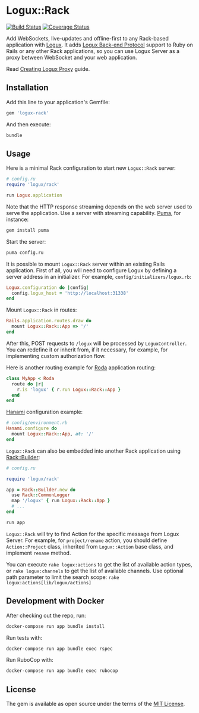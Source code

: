 # Logux::Rack

[![Build Status](https://travis-ci.org/logux/logux-rack.svg?branch=master)](https://travis-ci.org/logux/logux-rack) [![Coverage Status](https://coveralls.io/repos/github/logux/logux-rack/badge.svg?branch=master)](https://coveralls.io/github/logux/logux-rack?branch=master)

Add WebSockets, live-updates and offline-first to any Rack-based application with [Logux](https://github.com/logux/logux/). It adds [Logux Back-end Protocol](https://github.com/logux/logux/blob/master/backend-protocol/spec.md) support to Ruby on Rails or any other Rack applications, so you can use Logux Server as a proxy between WebSocket and your web application.

Read [Creating Logux Proxy](https://github.com/logux/logux/blob/master/2-starting/2-creating-proxy.md) guide.

## Installation

Add this line to your application's Gemfile:

```ruby
gem 'logux-rack'
```

And then execute:

```bash
bundle
```

## Usage

Here is a minimal Rack configuration to start new `Logux::Rack` server:

```ruby
# config.ru
require 'logux/rack'

run Logux.application
```

Note that the HTTP response streaming depends on the web server used to serve the application. Use a server with streaming capability. [Puma](https://puma.io/), for instance:

```bash
gem install puma
```

Start the server:

```bash
puma config.ru
```

It is possible to mount `Logux::Rack` server within an existing Rails application. First of all, you will need to configure Logux by defining a server address in an initializer. For example, `config/initializers/logux.rb`:

```ruby
Logux.configuration do |config|
  config.logux_host = 'http://localhost:31338'
end
```

Mount `Logux::Rack` in routes:

```ruby
Rails.application.routes.draw do
  mount Logux::Rack::App => '/'
end
```

After this, POST requests to `/logux` will be processed by `LoguxController`. You can redefine it or inherit from, if it necessary, for example, for implementing custom authorization flow.

Here is another routing example for [Roda](https://github.com/jeremyevans/roda) application routing:

```ruby
class MyApp < Roda
  route do |r|
    r.is 'logux' { r.run Logux::Rack::App }
  end
end
```

[Hanami](https://hanamirb.org/) configuration example:

```ruby
# config/environment.rb
Hanami.configure do
  mount Logux::Rack::App, at: '/'
end
```

`Logux::Rack` can also be embedded into another Rack application using [Rack::Builder](https://www.rubydoc.info/gems/rack/Rack/Builder):

```ruby
# config.ru

require 'logux/rack'

app = Rack::Builder.new do
  use Rack::CommonLogger
  map '/logux' { run Logux::Rack::App }
  # ...
end

run app
```

`Logux::Rack` will try to find Action for the specific message from Logux Server. For example, for `project/rename` action, you should define `Action::Project` class, inherited from `Logux::Action` base class, and implement `rename` method.

You can execute `rake logux:actions` to get the list of available action types, or `rake logux:channels` to get the list of available channels. Use optional path parameter to limit the search scope: `rake logux:actions[lib/logux/actions]`

## Development with Docker

After checking out the repo, run:

```bash
docker-compose run app bundle install
```

Run tests with:

```bash
docker-compose run app bundle exec rspec
```

Run RuboCop with:

```bash
docker-compose run app bundle exec rubocop
```

## License

The gem is available as open source under the terms of the [MIT License](https://opensource.org/licenses/MIT).
